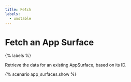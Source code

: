 ```yaml
---
title: Fetch
labels:
  - unstable
---
```


# Fetch an App Surface

{% labels %}

Retrieve the data for an existing AppSurface, based on its ID.

{% scenario app_surfaces.show %}
